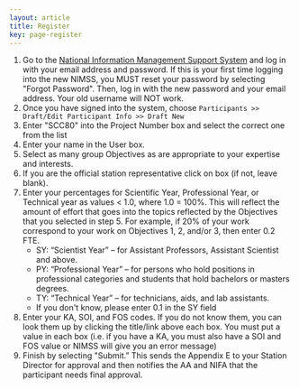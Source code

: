 ```yaml
---
layout: article
title: Register
key: page-register
---
```


1.	Go to the [National Information Management Support System](http://www.nimss.org) and log in with your email address and password. If this is your first time logging into the new NIMSS, you MUST reset your password by selecting "Forgot Password". Then, log in with the new password and your email address. Your old username will NOT work.
2.	Once you have signed into the system, choose `Participants >> Draft/Edit Participant Info >> Draft New`
3.	Enter "SCC80" into the Project Number box and select the correct one from the list
4.	Enter your name in the User box.
5.	Select as many group Objectives as are appropriate to your expertise and interests.
6.	If you are the official station representative click on box (if not, leave blank).
7.	Enter your percentages for Scientific Year, Professional Year, or Technical year as values < 1.0, where 1.0 = 100%. This will reflect the amount of effort that goes into the topics reflected by the Objectives that you selected in step 5. For example, if 20% of your work correspond to your work on Objectives 1, 2, and/or 3, then enter 0.2 FTE. 
    * SY: “Scientist Year” – for Assistant Professors, Assistant Scientist and above.
    * PY: “Professional Year” – for persons who hold positions in professional categories and students that hold bachelors or masters degrees.
    * TY: “Technical Year” – for technicians, aids, and lab assistants.
    * If you don't know, please enter 0.1 in the SY field
8.	Enter your KA, SOI, and FOS codes. If you do not know them, you can look them up by clicking the title/link above each box. You must put a value in each box (i.e. if you have a KA, you must also have a SOI and FOS value or NIMSS will give you an error message)
9.	Finish by selecting "Submit.” This sends the Appendix E to your Station Director for approval and then notifies the AA and NIFA that the participant needs final approval.
